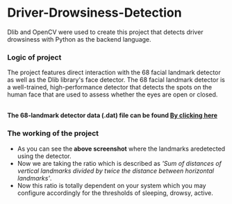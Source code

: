 # Driver-Drowsiness-Detection
Dlib and OpenCV were used to create this project that detects driver drowsiness with Python as the backend language.
<h3>Logic of project</h3>
The project features direct interaction with the 68 facial landmark detector as well as the Dlib library's face detector. The 68 facial landmark detector is a well-trained, high-performance detector that detects the spots on the human face that are used to assess whether the eyes are open or closed.</br></br>

<b>The 68-landmark detector data (.dat) file can be found <a href="http://dlib.net/files/shape_predictor_68_face_landmarks.dat.bz2"> By clicking here</a></B>

<h3>The working of the project</h3>
<ul><li>As you can see the<b> above screenshot</b> where the landmarks aredetected using the detector.
<li>Now we are taking the ratio which is described as <i>'Sum of distances of vertical landmarks divided by twice the distance between horizontal landmarks'</i>.
<li>Now this ratio is totally dependent on your system which you may configure accordingly for the thresholds of sleeping, drowsy, active.</ul>



